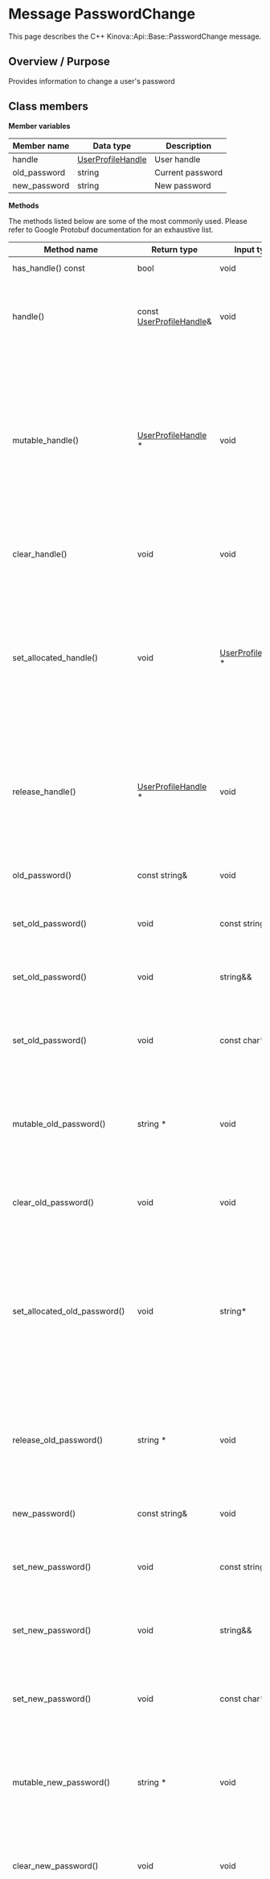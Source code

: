 # Message PasswordChange

This page describes the C++ Kinova::Api::Base::PasswordChange message.

## Overview / Purpose

Provides information to change a user's password

## Class members

 **Member variables** 

|Member name|Data type|Description|
|-----------|---------|-----------|
|handle| [UserProfileHandle](msg_Common_UserProfileHandle.md#)|User handle|
|old\_password|string|Current password|
|new\_password|string|New password|

 **Methods** 

The methods listed below are some of the most commonly used. Please refer to Google Protobuf documentation for an exhaustive list.

|Method name|Return type|Input type|Description|
|-----------|-----------|----------|-----------|
|has\_handle\(\) const|bool|void|Returns true if handle is set.|
|handle\(\)|const [UserProfileHandle](msg_Common_UserProfileHandle.md#)&|void|Returns the current value of handle. If handle is not set, returns a [UserProfileHandle](msg_Common_UserProfileHandle.md#) with none of its fields set \(possibly handle::default\_instance\(\)\).|
|mutable\_handle\(\)| [UserProfileHandle](msg_Common_UserProfileHandle.md#) \*|void|Returns a pointer to the mutable [UserProfileHandle](msg_Common_UserProfileHandle.md#) object that stores the field's value. If the field was not set prior to the call, then the returned [UserProfileHandle](msg_Common_UserProfileHandle.md#) will have none of its fields set \(i.e. it will be identical to a newly-allocated [UserProfileHandle](msg_Common_UserProfileHandle.md#)\). After calling this, has\_handle\(\) will return true and handle\(\) will return a reference to the same instance of [UserProfileHandle](msg_Common_UserProfileHandle.md#).|
|clear\_handle\(\)|void|void|Clears the value of the field. After calling this, has\_handle\(\) will return false and handle\(\) will return the default value.|
|set\_allocated\_handle\(\)|void| [UserProfileHandle](msg_Common_UserProfileHandle.md#) \*|Sets the [UserProfileHandle](msg_Common_UserProfileHandle.md#) object to the field and frees the previous field value if it exists. If the [UserProfileHandle](msg_Common_UserProfileHandle.md#) pointer is not NULL, the message takes ownership of the allocated [UserProfileHandle](msg_Common_UserProfileHandle.md#) object and has\_ [UserProfileHandle](msg_Common_UserProfileHandle.md#)\(\) will return true. Otherwise, if the handle is NULL, the behavior is the same as calling clear\_handle\(\).|
|release\_handle\(\)| [UserProfileHandle](msg_Common_UserProfileHandle.md#) \*|void|Releases the ownership of the field and returns the pointer of the [UserProfileHandle](msg_Common_UserProfileHandle.md#) object. After calling this, caller takes the ownership of the allocated [UserProfileHandle](msg_Common_UserProfileHandle.md#) object, has\_handle\(\) will return false, and handle\(\) will return the default value.|
|old\_password\(\)|const string&|void|Returns the current value of old\_password. If old\_password is not set, returns the empty string/empty bytes.|
|set\_old\_password\(\)|void|const string&|Sets the value of old\_password. After calling this, old\_password\(\) will return a copy of value.|
|set\_old\_password\(\)|void|string&&|\(C++11 and beyond\): Sets the value of old\_password, moving from the passed string. After calling this, old\_password\(\) will return a copy of value.|
|set\_old\_password\(\)|void|const char\*|Sets the value of old\_password using a C-style null-terminated string. After calling this, old\_password\(\) will return a copy of value.|
|mutable\_old\_password\(\)|string \*|void|Returns a pointer to the mutable string object that stores old\_password's value. If the field was not set prior to the call, then the returned string will be empty. After calling this, old\_password\(\) will return whatever value is written into the given string.|
|clear\_old\_password\(\)|void|void|Clears the value of old\_password. After calling this, old\_password\(\) will return the empty string/empty bytes.|
|set\_allocated\_old\_password\(\)|void|string\*|Sets the string object to the field and frees the previous field value if it exists. If the string pointer is not NULL, the message takes ownership of the allocated string object. The message is free to delete the allocated string object at any time, so references to the object may be invalidated. Otherwise, if the value is NULL, the behavior is the same as calling clear\_old\_password\(\).|
|release\_old\_password\(\)|string \*|void|Releases the ownership of old\_password and returns the pointer of the string object. After calling this, caller takes the ownership of the allocated string object and old\_password\(\) will return the empty string/empty bytes.|
|new\_password\(\)|const string&|void|Returns the current value of new\_password. If new\_password is not set, returns the empty string/empty bytes.|
|set\_new\_password\(\)|void|const string&|Sets the value of new\_password. After calling this, new\_password\(\) will return a copy of value.|
|set\_new\_password\(\)|void|string&&|\(C++11 and beyond\): Sets the value of new\_password, moving from the passed string. After calling this, new\_password\(\) will return a copy of value.|
|set\_new\_password\(\)|void|const char\*|Sets the value of new\_password using a C-style null-terminated string. After calling this, new\_password\(\) will return a copy of value.|
|mutable\_new\_password\(\)|string \*|void|Returns a pointer to the mutable string object that stores new\_password's value. If the field was not set prior to the call, then the returned string will be empty. After calling this, new\_password\(\) will return whatever value is written into the given string.|
|clear\_new\_password\(\)|void|void|Clears the value of new\_password. After calling this, new\_password\(\) will return the empty string/empty bytes.|
|set\_allocated\_new\_password\(\)|void|string\*|Sets the string object to the field and frees the previous field value if it exists. If the string pointer is not NULL, the message takes ownership of the allocated string object. The message is free to delete the allocated string object at any time, so references to the object may be invalidated. Otherwise, if the value is NULL, the behavior is the same as calling clear\_new\_password\(\).|
|release\_new\_password\(\)|string \*|void|Releases the ownership of new\_password and returns the pointer of the string object. After calling this, caller takes the ownership of the allocated string object and new\_password\(\) will return the empty string/empty bytes.|

**Parent topic:** [Base](../references/summary_Base.md)

